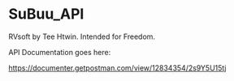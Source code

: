 # SuBuu_API

RVsoft by Tee Htwin. Intended for Freedom. 

API Documentation goes here: 

https://documenter.getpostman.com/view/12834354/2s9Y5U15tj